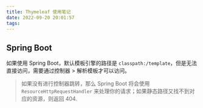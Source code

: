 ```yaml
---
title: Thymeleaf 使用笔记
date: 2022-09-20 20:01:57
tags:
---
```



## Spring Boot

如果使用 Spring Boot，默认模板引擎的路径是 `classpath:/template`，但是无法直接访问，需要通过控制器 > 解析模板才可以访问。

> 如果没有进行控制器跳转，那么 Spring Boot 将会使用 `ResourceHttpRequestHandler` 来处理你的请求；如果静态路径又找不到对应的资源，则返回 404.
